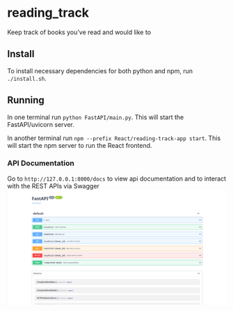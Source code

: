 # reading_track
Keep track of books you've read and would like to 

## Install
To install necessary dependencies for both python and npm, run `./install.sh`. 

## Running 
In one terminal run `python FastAPI/main.py`. This will start the FastAPI/uvicorn server. 

In another terminal run `npm --prefix React/reading-track-app start`. This will start the npm server to run the React frontend.

### API Documentation 
Go to `http://127.0.0.1:8000/docs` to view api documentation and to interact with the REST APIs via Swagger
![screenshot](imageFolder/swagger_api.png)


